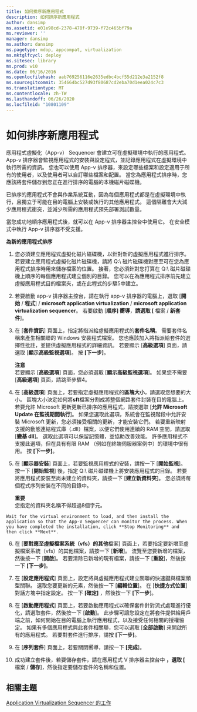 ```yaml
---
title: 如何排序新應用程式
description: 如何排序新應用程式
author: dansimp
ms.assetid: e01e98cd-2378-478f-9739-f72c465bf79a
ms.reviewer: ''
manager: dansimp
ms.author: dansimp
ms.pagetype: mdop, appcompat, virtualization
ms.mktglfcycl: deploy
ms.sitesec: library
ms.prod: w10
ms.date: 06/16/2016
ms.openlocfilehash: aab769256116e2635edbc4bcf55d212e3a2152f8
ms.sourcegitcommit: 354664bc527d93f80687cd2eba70d1eea024c7c3
ms.translationtype: MT
ms.contentlocale: zh-TW
ms.lasthandoff: 06/26/2020
ms.locfileid: "10801109"
---
```

# 如何排序新應用程式


應用程式虛擬化（App-v） Sequencer 會建立可在虛擬環境中執行的應用程式。 App-v 排序器會監視應用程式的安裝與設定程式，並記錄應用程式在虛擬環境中執行所需的資訊。 您也可以使用 App-v 排序器，來設定哪些檔案和設定適用于所有的使用者，以及使用者可以自訂哪些檔案和配置。 當您為應用程式排序時，您應該將套件儲存到您正在進行排序的電腦的本機磁片磁碟機。

已排序的應用程式不會與作業系統互動，因為每個應用程式都是在虛擬環境中執行，且獨立于可能在目的電腦上安裝或執行的其他應用程式。 這個隔離會大大減少應用程式衝突，並減少所需的應用程式預先部署測試數量。

當您成功地順序應用程式後，就可以在 App-v 排序器主控台中使用它。 在安全模式中執行 App-v 排序器不受支援。

**為新的應用程式排序**

1.  您必須建立應用程式虛擬化磁片磁碟機，以針對新的虛擬應用程式進行排序。 若要建立應用程式虛擬化磁片磁碟機，請將 Q:\\ 磁片磁碟機對應至可在您為應用程式排序時用來儲存檔案的位置。 接著，您必須針對您打算在 Q:\\ 磁片磁碟機上順序的每個應用程式建立個別的目錄。 您可以在為應用程式排序前先建立虛擬應用程式目的檔案夾，或在此程式的步驟5中建立。

2.  若要啟動 app-v 排序器主控台，請在執行 app-v 排序器的電腦上，選取 [**開始**  /  **程式**]  /  **microsoft application virtualization**  /  **microsoft application virtualization sequencer**。 若要啟動 [**順序] 嚮導**，**請選取 [** 檔案  /  **新套件**]。

3.  在 [**套件資訊**] 頁面上，指定將指派給虛擬應用程式的**套件名稱**。 需要套件名稱來產生相關聯的 Windows 安裝程式檔案。 您也應該加入將指派給套件的選擇性批註，並提供虛擬應用程式的詳細資訊。 若要顯示 [**高級選項**] 頁面，請選取 [**顯示高級監視選項**]。 按 **\[下一步\]**。

    **注意**  
    若要顯示 [**高級選項**] 頁面，您必須選取 [**顯示高級監視選項**]。 如果您不需要 [**高級選項**] 頁面，請跳至步驟4。



4.  在 [**高級選項**] 頁面上，若要指定虛擬應用程式的**區塊大小**，請選取您想要的大小。 區塊大小決定如何將**sft**檔案分割成將整個網路套件封裝在目的電腦上。 若要允許 Microsoft 更新更新已排序的應用程式，請按選取 [**允許 Microsoft Update 在監視期間執行**]。 如果您選取此選項，系統會在監視階段中允許安裝 Microsoft 更新，您必須接受相關的更新，才能安裝它們。 若要重新映射支援的動態連結程式庫（.dll）檔案，以便它們使用連續的 RAM 空間，請選取 [**變基 dll**]。 選取此選項可以保留記憶體，並協助改善效能。 許多應用程式不支援此選項，但在具有有限 RAM （例如在終端伺服器案例中）的環境中很有用。 按 **\[下一步\]**。

5.  在 [**顯示器安裝**] 頁面上，若要監視應用程式的安裝，請按一下 [**開始監視**]。 按一下 [**開始監視**] 後，指定 Q:\\ 磁片磁碟機上將安裝應用程式的目錄。 若要將應用程式安裝至尚未建立的資料夾，請按一下 [**建立新資料夾**]。 您必須將每個程式序列安裝在不同的目錄中。

    **重要**  
    您指定的資料夾名稱不得超過8個字元。



~~~
Wait for the virtual environment to load, and then install the application so that the App-V Sequencer can monitor the process. When you have completed the installation, click **Stop Monitoring** and then click **Next**.
~~~

6. 在 [**要對應至虛擬檔案系統（vfs）的其他**檔案] 頁面上，若要指定要新增至虛擬檔案系統（vfs）的其他檔案，請按一下 [**新增**]。 流覽至您要新增的檔案，然後按一下 [**開啟**]。 若要清除已新增的現有檔案，請按一下 [**重設**]，然後按一下 **[下一步]**。

7. 在 [**設定應用程式**] 頁面上，設定將與虛擬應用程式建立關聯的快速鍵與檔案類型關聯。 選取您要更新的元素，然後按一下 [**編輯位置**]。 在 [**快捷方式位置**] 對話方塊中指定設定。 按一下 **[確定]** ，然後按一下 **[下一步**]。

8. 在 [**啟動應用程式**] 頁面上，若要啟動應用程式以確保套件針對流式處理進行優化，請選取套件，然後按一下 [**啟動**]。 此步驟可讓您設定在將套件提供給用戶端之前，如何開始在目的電腦上執行應用程式，以及接受任何相關的授權協定。 如果有多個應用程式與此套件相關聯，您可以選取 [**全部啟動**] 來開啟所有的應用程式。 若要對套件進行排序，請按 **[下一步]**。

9. 在 [**序列套件**] 頁面上，若要關閉嚮導，請按一下 **[完成**]。

10. 成功建立套件後，若要儲存套件，請在應用程式 V 排序器主控台中 **，選取 [** 檔案  /  **儲存**]，然後指定要儲存套件的名稱和位置。

## 相關主題


[Application Virtualization Sequencer 的工作](tasks-for-the-application-virtualization-sequencer.md)









